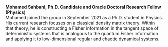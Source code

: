 <b>Mohamed Sahbani, Ph.D. Candidate and Oracle Doctoral Research Fellow (Physics)</b><br>
Mohamed joined the group in September 2021 as a Ph.D. student in Physics. His current research focuses on a classical density matrix theory. Within that theory, he is constructing a Fisher information in the tangent space of deterministic systems that is analogous to the quantum Fisher information and applying it to low-dimensional regular and chaotic dynamical systems.
